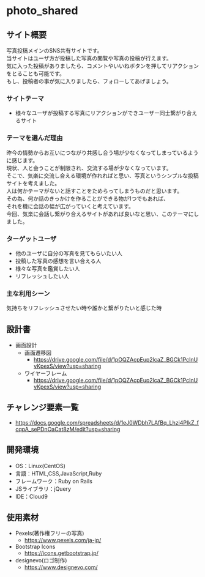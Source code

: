 # photo_shared

## サイト概要
写真投稿メインのSNS共有サイトです。<br>
当サイトはユーザ方が投稿した写真の閲覧や写真の投稿が行えます。<br>
気に入った投稿がありましたら、コメントやいいねボタンを押してリアクションをとることも可能です。<br>
もし、投稿者の事が気に入りましたら、フォローしてあげましょう。

### サイトテーマ
- 様々なユーザが投稿する写真にリアクションができユーザー同士繋がり合えるサイト

### テーマを選んだ理由
昨今の情勢からお互いにつながり共感し合う場が少なくなってしまっているように感じます。<br>
現状、人と会うことが制限され、交流する場が少なくなっています。<br>
そこで、気楽に交流し合える環境が作れればと思い、写真というシンプルな投稿サイトを考えました。<br>
人は何かテーマがないと話すことをためらってしまうものだと思います。<br>
その為、何か話のきっかけを作ることができる物が1つでもあれば、<br>それを機に会話の幅が広がっていくと考えています。<br>
今回、気楽に会話し繋がり合えるサイトがあれば良いなと思い、このテーマにしました。


### ターゲットユーザ
- 他のユーザに自分の写真を見てもらいたい人
- 投稿した写真の感想を言い合える人
- 様々な写真を鑑賞したい人
- リフレッシュしたい人

### 主な利用シーン
気持ちをリフレッシュさせたい時や誰かと繋がりたいと感じた時

## 設計書
- 画面設計
    - 画面遷移図
        - <https://drive.google.com/file/d/1pOQZAcpEup2lcaZ_BGCk1PcInUvKpexS/view?usp=sharing>
    - ワイヤーフレーム
        - <https://drive.google.com/file/d/1pOQZAcpEup2lcaZ_BGCk1PcInUvKpexS/view?usp=sharing>
<!--- DB設計-->
<!--    - ER図-->
<!--        --->
<!--    - テーブル定義書-->
<!--        --->
<!--- 詳細設計-->
<!--    --->

## チャレンジ要素一覧
- <https://docs.google.com/spreadsheets/d/1eJ0WDbh7LAfBq_Lhzi4PIkZ_fcqpA_sePDnOaCat8zM/edit?usp=sharing>

## 開発環境
- OS：Linux(CentOS)
- 言語：HTML,CSS,JavaScript,Ruby
- フレームワーク：Ruby on Rails
- JSライブラリ：jQuery
- IDE：Cloud9

## 使用素材
- Pexels(著作権フリーの写真)
    - <https://www.pexels.com/ja-jp/>
- Bootstrap Icons
    - <https://icons.getbootstrap.jp/>
- designevo(ロゴ制作)
    - <https://www.designevo.com/>